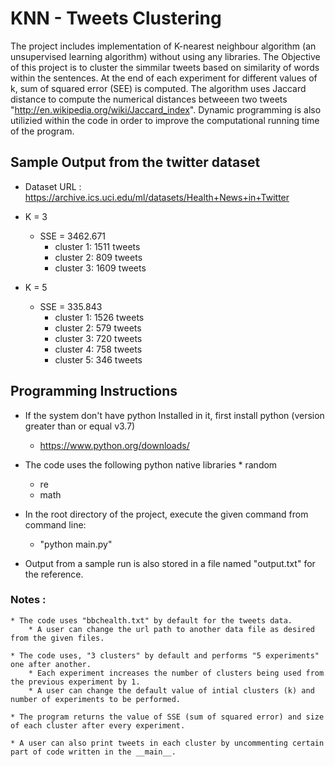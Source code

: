 # KNN - Tweets Clustering

The project includes implementation of K-nearest neighbour algorithm (an unsupervised learning algorithm) without using any libraries. The Objective of this project is to cluster the simmilar tweets based on similarity of words within the sentences. At the end of each experiment for different values of k, sum of squared error (SEE) is computed. The algorithm uses Jaccard distance to compute the numerical distances betweeen two tweets "http://en.wikipedia.org/wiki/Jaccard_index". Dynamic programming is also utilizied within the code in order to improve the computational running time of the program.

## Sample Output from the twitter dataset

* Dataset URL : https://archive.ics.uci.edu/ml/datasets/Health+News+in+Twitter

* K = 3
    * SSE = 3462.671
        * cluster 1: 1511 tweets
        * cluster 2: 809 tweets
        * cluster 3: 1609 tweets

* K = 5 
    * SSE = 335.843
        * cluster 1:  1526 tweets
        * cluster 2:  579 tweets 
        * cluster 3:  720 tweets 
        * cluster 4:  758 tweets 
        * cluster 5:  346 tweets 

## Programming Instructions

* If the system don't have python Installed in it, first install python (version greater than or equal v3.7)
	* https://www.python.org/downloads/
* The code uses the following python native libraries
        * random
	* re
	* math
* In the root directory of the project, execute the given command from command line:
	* "python main.py"

* Output from a sample run is also stored in a file named "output.txt" for the reference.

### Notes :
	* The code uses "bbchealth.txt" by default for the tweets data.
		* A user can change the url path to another data file as desired from the given files.

 	* The code uses, "3 clusters" by default and performs "5 experiments" one after another.
		* Each experiment increases the number of clusters being used from the previous experiment by 1.
		* A user can change the default value of intial clusters (k) and number of experiments to be performed.

 	* The program returns the value of SSE (sum of squared error) and size of each cluster after every experiment.

 	* A user can also print tweets in each cluster by uncommenting certain part of code written in the __main__.
